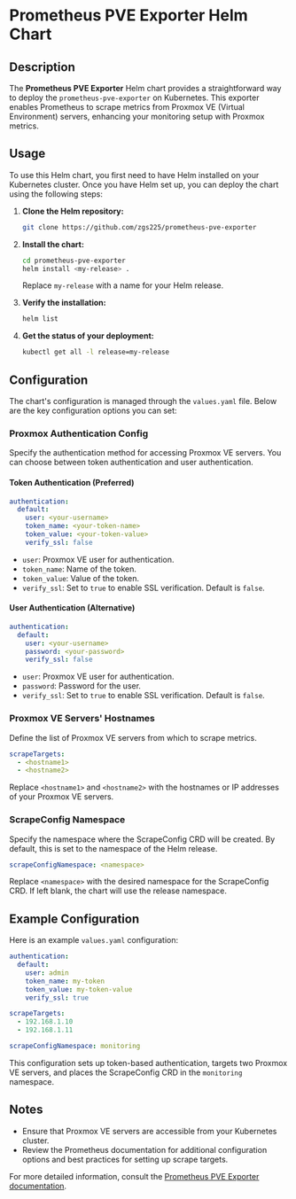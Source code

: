 # Prometheus PVE Exporter Helm Chart

## Description

The **Prometheus PVE Exporter** Helm chart provides a straightforward way to deploy the `prometheus-pve-exporter` on Kubernetes. This exporter enables Prometheus to scrape metrics from Proxmox VE (Virtual Environment) servers, enhancing your monitoring setup with Proxmox metrics.

## Usage

To use this Helm chart, you first need to have Helm installed on your Kubernetes cluster. Once you have Helm set up, you can deploy the chart using the following steps:

1. **Clone the Helm repository:**
   ```bash
   git clone https://github.com/zgs225/prometheus-pve-exporter
   ```

2. **Install the chart:**
   ```bash
   cd prometheus-pve-exporter
   helm install <my-release> .
   ```

   Replace `my-release` with a name for your Helm release.

3. **Verify the installation:**
   ```bash
   helm list
   ```

4. **Get the status of your deployment:**
   ```bash
   kubectl get all -l release=my-release
   ```

## Configuration

The chart's configuration is managed through the `values.yaml` file. Below are the key configuration options you can set:

### Proxmox Authentication Config

Specify the authentication method for accessing Proxmox VE servers. You can choose between token authentication and user authentication.

#### Token Authentication (Preferred)

```yaml
authentication:
  default:
    user: <your-username>
    token_name: <your-token-name>
    token_value: <your-token-value>
    verify_ssl: false
```

- `user`: Proxmox VE user for authentication.
- `token_name`: Name of the token.
- `token_value`: Value of the token.
- `verify_ssl`: Set to `true` to enable SSL verification. Default is `false`.

#### User Authentication (Alternative)

```yaml
authentication:
  default:
    user: <your-username>
    password: <your-password>
    verify_ssl: false
```

- `user`: Proxmox VE user for authentication.
- `password`: Password for the user.
- `verify_ssl`: Set to `true` to enable SSL verification. Default is `false`.

### Proxmox VE Servers' Hostnames

Define the list of Proxmox VE servers from which to scrape metrics.

```yaml
scrapeTargets:
  - <hostname1>
  - <hostname2>
```

Replace `<hostname1>` and `<hostname2>` with the hostnames or IP addresses of your Proxmox VE servers.

### ScrapeConfig Namespace

Specify the namespace where the ScrapeConfig CRD will be created. By default, this is set to the namespace of the Helm release.

```yaml
scrapeConfigNamespace: <namespace>
```

Replace `<namespace>` with the desired namespace for the ScrapeConfig CRD. If left blank, the chart will use the release namespace.

## Example Configuration

Here is an example `values.yaml` configuration:

```yaml
authentication:
  default:
    user: admin
    token_name: my-token
    token_value: my-token-value
    verify_ssl: true

scrapeTargets:
  - 192.168.1.10
  - 192.168.1.11

scrapeConfigNamespace: monitoring
```

This configuration sets up token-based authentication, targets two Proxmox VE servers, and places the ScrapeConfig CRD in the `monitoring` namespace.

## Notes

- Ensure that Proxmox VE servers are accessible from your Kubernetes cluster.
- Review the Prometheus documentation for additional configuration options and best practices for setting up scrape targets.

For more detailed information, consult the [Prometheus PVE Exporter documentation](https://github.com/<your-repo>/prometheus-pve-exporter).
